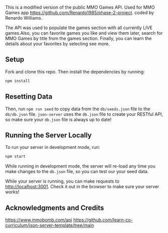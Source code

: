 This is a modified version of the public MMO Games API. Used for MMO Games app https://github.com/Renardo1985/phase-2-project. coded by Renardo Williams.

The API was used to populate the games section with all currently LIVE games.Also, you can favorite games you like and view them later, search for MMO Games by title from the games section. Finally, you can learn the details about your favorites by selecting see more.


## Setup

Fork and clone this repo. Then install the dependencies by running:

```sh
npm install
```

## Resetting Data


Then, run `npm run seed` to copy data from the `db/seeds.json` file to the
`db/db.json` file. `json-server` uses the `db.json` file to create your RESTful
API, so make sure your `db.json` file is always up to date!


## Running the Server Locally

To run your server in development mode, run:

```sh
npm start
```

While running in development mode, the server will re-load any time you make
changes to the `db.json` file, so you can test our your seed data.

While your server is running, you can make requests to
[http://localhost:3001](http://localhost:3001). Check it out in the browser to
make sure your server works!


## Acknowledgments and Credits

https://www.mmobomb.com/api
https://github.com/learn-co-curriculum/json-server-template/tree/main